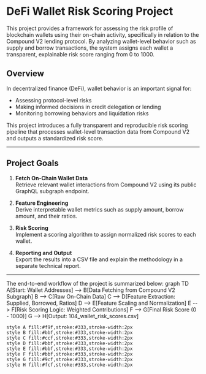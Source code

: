 # DeFi Wallet Risk Scoring Project

This project provides a framework for assessing the risk profile of blockchain wallets using their on-chain activity, specifically in relation to the Compound V2 lending protocol. By analyzing wallet-level behavior such as supply and borrow transactions, the system assigns each wallet a transparent, explainable risk score ranging from 0 to 1000.

## Overview

In decentralized finance (DeFi), wallet behavior is an important signal for:

- Assessing protocol-level risks
- Making informed decisions in credit delegation or lending
- Monitoring borrowing behaviors and liquidation risks

This project introduces a fully transparent and reproducible risk scoring pipeline that processes wallet-level transaction data from Compound V2 and outputs a standardized risk score.

---

## Project Goals

1. **Fetch On-Chain Wallet Data**  
   Retrieve relevant wallet interactions from Compound V2 using its public GraphQL subgraph endpoint.

2. **Feature Engineering**  
   Derive interpretable wallet metrics such as supply amount, borrow amount, and their ratios.

3. **Risk Scoring**  
   Implement a scoring algorithm to assign normalized risk scores to each wallet.

4. **Reporting and Output**  
   Export the results into a CSV file and explain the methodology in a separate technical report.

---


The end-to-end workflow of the project is summarized below:
graph TD
    A[Start: Wallet Addresses] --> B[Data Fetching from Compound V2 Subgraph]
    B --> C[Raw On-Chain Data]
    C --> D[Feature Extraction: Supplied, Borrowed, Ratios]
    D --> E[Feature Scaling and Normalization]
    E --> F[Risk Scoring Logic: Weighted Contributions]
    F --> G[Final Risk Score (0 - 1000)]
    G --> H[Output: 104_wallet_risk_scores.csv]

    style A fill:#f9f,stroke:#333,stroke-width:2px
    style B fill:#bbf,stroke:#333,stroke-width:2px
    style C fill:#ccf,stroke:#333,stroke-width:2px
    style D fill:#bbf,stroke:#333,stroke-width:2px
    style E fill:#bbf,stroke:#333,stroke-width:2px
    style F fill:#bbf,stroke:#333,stroke-width:2px
    style G fill:#9cf,stroke:#333,stroke-width:2px
    style H fill:#fcf,stroke:#333,stroke-width:2px

